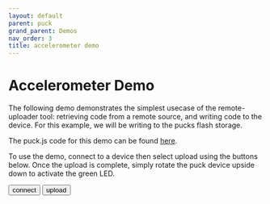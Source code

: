 ```yaml
---
layout: default
parent: puck
grand_parent: Demos
nav_order: 3
title: accelerometer demo
---
```


<script src="https://unpkg.com/remote-uploader@2.8.0/dist/remote.min.js"></script>

# Accelerometer Demo

The following demo demonstrates the simplest usecase of the remote-uploader tool: retrieving code from a remote source, and writing code to the device. For this example, we will be writing to the pucks flash storage. 

The puck.js code for this demo can be found <a href="https://raw.githubusercontent.com/cmurray95/Dissertation/main/src/demos/accel-test.js">here</a>.

To use the demo, connect to a device then select upload using the buttons below. Once the upload is complete, simply rotate the puck device upside down to activate the green LED.

<button onclick="connect()" class="btn"> connect </button>
<button onclick="upload()" class="btn"> upload </button>
<p></p>

<div id="status"></div>

<script>
    let connection = new Remote();

    function connect() {
        connection.connect();
    }

    function upload() {
    let url = "https://raw.githubusercontent.com/cmurray95/Dissertation/main/src/demos/accel-test.js";

    connection.upload(url, true).then(success => {
        if(success){
            document.getElementById("status").innerHTML = "Upload succesful!";
        } else {
            document.getElementById("status").innerHTML = "Upload failed!";
        }
    })
}
</script>